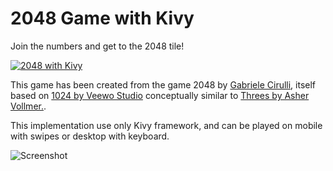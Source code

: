 # 2048 Game with Kivy

Join the numbers and get to the 2048 tile!


[![2048 with Kivy](https://developer.android.com/images/brand/en_generic_rgb_wo_45.png)](https://play.google.com/store/apps/details?id=com.meltingrocks.kivy2048)

This game has been created from the game 2048 by [Gabriele
Cirulli](http://gabrielecirulli.com/), itself based on [1024 by Veewo
Studio](https://itunes.apple.com/us/app/1024!/id823499224) conceptually similar
to [Threes by Asher Vollmer.](http://asherv.com/threes/).

This implementation use only Kivy framework, and can be played on mobile with
swipes or desktop with keyboard.

![Screenshot](/screenshot.png)
